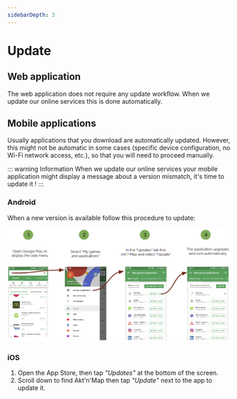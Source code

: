 ```yaml
---
sidebarDepth: 3
---
```


# Update

## Web application

The web application does not require any update workflow. When we update our online services this is done automatically.

## Mobile applications

Usually applications that you download are automatically updated. However, this might not be automatic in some cases (specific device configuration, no Wi-Fi network access, etc.), so that you will need to proceed manually.

::: warning Information
When we update our online services your mobile application might display a message about a version mismatch, it's time to update it !
:::

### Android

When a new version is available follow this procedure to update:

![android-update](../assets/Android-Update-EN.png)

### iOS

1. Open the App Store, then tap *"Updates"* at the bottom of the screen.
2. Scroll down to find Akt'n'Map then tap *"Update"* next to the app to update it.